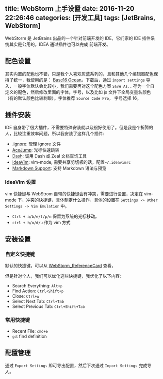 title: WebStorm 上手设置
date: 2016-11-20 22:26:46
categories: [开发工具]
tags: [JetBrains, WebStorm]
---

WebStorm 是 JetBrains 出品的一个针对前端开发的 IDE，它们家的 IDE 插件系统其实是公用的，IDEA 通过插件也可以完成 前端开发。
<!--more-->

## 配色设置
其实内置的配色也不错，只是我个人喜欢灰蓝系列的，且和其他几个编辑器配色保持了统一，我使用的是： [Base16 Ocean](http://color-themes.com/?view=theme&id=563a1a7880b4acf11273ae9b)。下载后，通过 `import settings` 导入，一般字体默认会比较小，我们需要再对这个配色方案 `Save As..` 存为一个自定义的配色，然后修改里面的字体，字号，以及比如 js 文件下全局变量名颜色（有的默认颜色比较刺眼）。字体推荐 `Source Code Pro`， 字号选择 16。

## 插件安装
IDE 自身带了很大插件，不需要特殊安装就以及很好使用了。但是我是个折腾的人，比较注重效率问题，所以我安装了这样几个插件:

- [.ignore](https://github.com/hsz/idea-gitignore): 管理 ignore 文件
- [AceJump](https://github.com/johnlindquist/AceJump): 光标快速跳转
- [Dash](https://github.com/gdelmas/IntelliJDashPlugin): 调用 Dash 或 Zeal 文档查询工具
- [IdeaVim](https://github.com/JetBrains/ideavim): vim-mode, 需要共享剪切板的话，配置`~/.ideavimrc`
- [Markdown Support](http://www.jetbrains.com/): 支持 Markdown 语法与预览

### IdeaVim 设置
vim 快捷键与 WebStrom 自带的快捷键会有冲突，需要进行设置，决定在 vim-mode 下，冲突的快捷键，具体制定什么操作，具体的设置在 `Settings -> Other Settings -> Vim Emulation` 中。

- `Ctrl + a/b/e/f/p/n` 保留为系统的光标移动。
- `ctrl + h/o/d/u` 作为 vim 方式


## 安装设置
### 自定义快捷键
默认的快捷键，可以从 [WebStorm_ReferenceCard](https://resources.jetbrains.com/assets/products/webstorm/WebStorm_ReferenceCard.pdf) 查看。

但是针对个人，我们可以优化这些快捷键，我优化了以下内容:

- Search Everything: `Alt+p`
- Find Action: `Ctrl+Shift+p`
- Close: `Ctrl+w`
- Select Next Tab: `Ctrl+Tab`
- Select Previous Tab: `Ctrl+Shift+Tab`

### 常用快捷键
- Recent File: `cmd+e`
- `gd`: find definition

## 配置管理
通过 `Export Settings` 即可导出配置，然后下次通过 `Import Settings` 完成导入。
